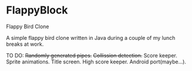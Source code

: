 FlappyBlock
===========

Flappy Bird Clone


A simple flappy bird clone written in Java during a couple of my lunch breaks at work. 

TO DO:
<strike>Randomly generated pipes.</strike>
<strike>Collission detection.</strike>
Score keeper.
Sprite animations.
Title screen.
High score keeper.
Android port(maybe...).
